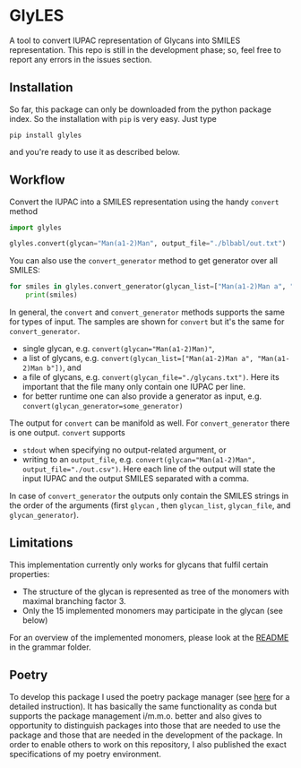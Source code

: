 # GlyLES

A tool to convert IUPAC representation of Glycans into SMILES representation. This repo is still in the development phase;
so, feel free to report any errors in the issues section.

## Installation

So far, this package can only be downloaded from the python package index. So the installation with `pip` is very easy.
Just type

```shell
pip install glyles
```

and you're ready to use it as described below.

## Workflow

Convert the IUPAC into a SMILES representation using the handy `convert` method

```python
import glyles

glyles.convert(glycan="Man(a1-2)Man", output_file="./blbabl/out.txt")
```

You can also use the `convert_generator` method to get generator over all SMILES:

```python
for smiles in glyles.convert_generator(glycan_list=["Man(a1-2)Man a", "Man(a1-2)Man b"]):
    print(smiles)
```

In general, the `convert` and `convert_generator` methods supports the same for types of input. The samples are shown
for `convert` but it's the same for `convert_generator`.

* single glycan, e.g. `convert(glycan="Man(a1-2)Man)"`,
* a list of glycans, e.g. `convert(glycan_list=["Man(a1-2)Man a", "Man(a1-2)Man b"])`, and
* a file of glycans, e.g. `convert(glycan_file="./glycans.txt")`. Here its important that the file many only contain one
  IUPAC per line.
* for better runtime one can also provide a generator as input, e.g. `convert(glycan_generator=some_generator)`

The output for `convert` can be manifold as well. For `convert_generator` there is one output. `convert` supports

* `stdout` when specifying no output-related argument, or
* writing to an `output_file`, e.g. `convert(glycan="Man(a1-2)Man", output_file="./out.csv")`. Here each line of the
  output will state the input IUPAC and the output SMILES separated with a comma.

In case of `convert_generator` the outputs only contain the SMILES strings in the order of the arguments (first `glycan`
, then `glycan_list`, `glycan_file`, and `glycan_generator`).

## Limitations

This implementation currently only works for glycans that fulfil certain properties:

* The structure of the glycan is represented as tree of the monomers with maximal branching factor 3.
* Only the 15 implemented monomers may participate in the glycan (see below)

For an overview of the implemented monomers, please look at the [README](glyles/grammar/README.md) in the grammar
folder.

## Poetry

To develop this package I used the poetry package manager (see [here](https://python-poetry.org/) for a detailed
instruction). It has basically the same functionality as conda but supports the package management i/m.m.o. better and
also gives to opportunity to distinguish packages into those that are needed to use the package and those that are
needed in the development of the package. In order to enable others to work on this repository, I also published the
exact specifications of my poetry environment.
